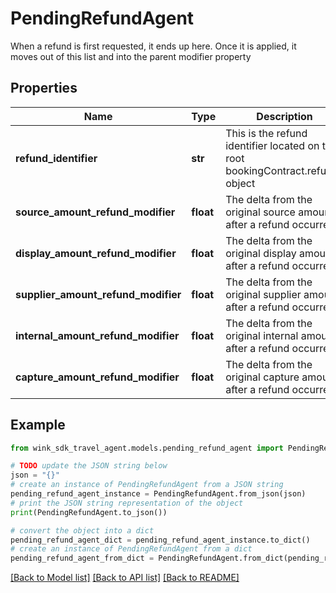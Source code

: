 # PendingRefundAgent

When a refund is first requested, it ends up here. Once it is applied, it moves out of this list and into the parent modifier property

## Properties

Name | Type | Description | Notes
------------ | ------------- | ------------- | -------------
**refund_identifier** | **str** | This is the refund identifier located on the root bookingContract.refunds object | 
**source_amount_refund_modifier** | **float** | The delta from the original source amount after a refund occurred | 
**display_amount_refund_modifier** | **float** | The delta from the original display amount after a refund occurred | 
**supplier_amount_refund_modifier** | **float** | The delta from the original supplier amount after a refund occurred | 
**internal_amount_refund_modifier** | **float** | The delta from the original internal amount after a refund occurred | 
**capture_amount_refund_modifier** | **float** | The delta from the original capture amount after a refund occurred | 

## Example

```python
from wink_sdk_travel_agent.models.pending_refund_agent import PendingRefundAgent

# TODO update the JSON string below
json = "{}"
# create an instance of PendingRefundAgent from a JSON string
pending_refund_agent_instance = PendingRefundAgent.from_json(json)
# print the JSON string representation of the object
print(PendingRefundAgent.to_json())

# convert the object into a dict
pending_refund_agent_dict = pending_refund_agent_instance.to_dict()
# create an instance of PendingRefundAgent from a dict
pending_refund_agent_from_dict = PendingRefundAgent.from_dict(pending_refund_agent_dict)
```
[[Back to Model list]](../README.md#documentation-for-models) [[Back to API list]](../README.md#documentation-for-api-endpoints) [[Back to README]](../README.md)


